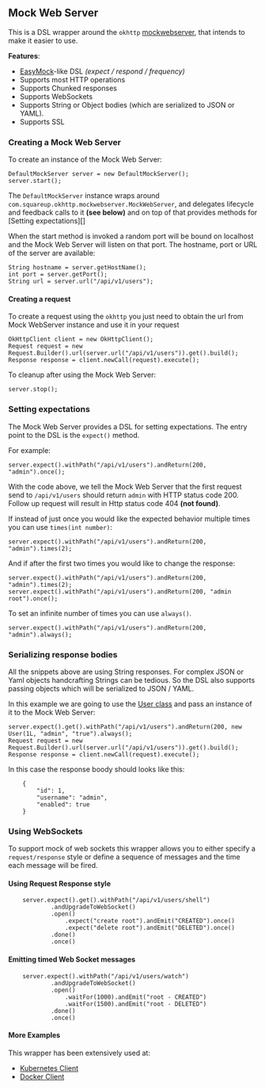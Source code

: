 Mock Web Server
---------------

This is a DSL wrapper around the ``okhttp`` [mockwebserver](https://github.com/square/okhttp/tree/master/mockwebserver), that intends to make it easier to use.

**Features**:

- [EasyMock](http://easymock.org)-like DSL *(expect / respond / frequency)*
- Supports most HTTP operations
- Supports Chunked responses
- Supports WebSockets
- Supports String or Object bodies (which are serialized to JSON or YAML).
- Supports SSL
 
### Creating a Mock Web Server

To create an instance of the Mock Web Server:

    DefaultMockServer server = new DefaultMockServer();
    server.start();
 
The ``DefaultMockServer`` instance wraps around ``com.squareup.okhttp.mockwebserver.MockWebServer``, and delegates lifecycle and feedback calls to it **(see below)** and on top of that provides methods for [Setting expectations][]
 
When the start method is invoked a random port will be bound on localhost and the Mock Web Server will listen on that port. The hostname, port or URL of the server are available:

    String hostname = server.getHostName();
    int port = server.getPort();
    String url = server.url("/api/v1/users"); 
  
#### Creating a request 

To create a request using the ``okhttp`` you just need to obtain the url from Mock WebServer instance and use it in your request

    OkHttpClient client = new OkHttpClient();
    Request request = new Request.Builder().url(server.url("/api/v1/users")).get().build();
    Response response = client.newCall(request).execute();
 
To cleanup after using the Mock Web Server:
    
    server.stop();

### Setting expectations ###

The Mock Web Server provides a DSL for setting expectations. The entry point to the DSL is the ``expect()`` method.
    
For example:
    
    server.expect().withPath("/api/v1/users").andReturn(200, "admin").once();

With the code above, we tell the Mock Web Server that the first request send to ``/api/v1/users`` should return ``admin`` with HTTP status code 200.
Follow up request will result in Http status code 404 **(not found)**.

If instead of just once you would like the expected behavior multiple times you can use ``times(int number)``:
          
    server.expect().withPath("/api/v1/users").andReturn(200, "admin").times(2);
              
And if after the first two times you would like to change the response:               
                        
    server.expect().withPath("/api/v1/users").andReturn(200, "admin").times(2);
    server.expect().withPath("/api/v1/users").andReturn(200, "admin root").once();

To set an infinite number of times you can use ``always()``.

    server.expect().withPath("/api/v1/users").andReturn(200, "admin").always();
    

### Serializing response bodies ###

All the snippets above are using String responses. For complex JSON or Yaml objects handcrafting Strings can be tedious. So the DSL also supports passing objects which will be serialized to JSON / YAML.
        
In this example we are going to use the [User class](src/test/groovy/io/fabric8/mockwebserver/User.groovy) and pass an instance of it to the Mock Web Server:        

    server.expect().get().withPath("/api/v1/users").andReturn(200, new User(1L, "admin", "true").always();
    Request request = new Request.Builder().url(server.url("/api/v1/users")).get().build();
    Response response = client.newCall(request).execute();

In this case the response boody should looks like this:
        
        {
            "id": 1,
            "username": "admin",
            "enabled": true
        }
    
### Using WebSockets ###

To support mock of web sockets this wrapper allows you to either specify a ``request/response`` style or define a sequence of messages and the time each message will be fired.

#### Using Request Response style ####

        server.expect().get().withPath("/api/v1/users/shell")
                .andUpgradeToWebSocket()
                .open()
                    .expect("create root").andEmit("CREATED").once()
                    .expect("delete root").andEmit("DELETED").once()
                .done()
                .once()
                
#### Emitting timed Web Socket messages ####

        server.expect().withPath("/api/v1/users/watch")
                .andUpgradeToWebSocket()
                .open()
                    .waitFor(1000).andEmit("root - CREATED")
                    .waitFor(1500).andEmit("root - DELETED")
                .done()
                .once()
                
#### More Examples ####

This wrapper has been extensively used at:
                
- [Kubernetes Client](https://github.com/fabric8io/kubernetes-client)
- [Docker Client](https://github.com/fabric8io/docker-client)                
 